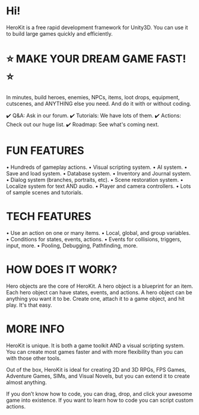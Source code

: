 # Hi!
HeroKit is a free rapid development framework for Unity3D. You can use it to build large games quickly and efficiently. 

# ⭐ MAKE YOUR DREAM GAME FAST! ⭐ 

In minutes, build heroes, enemies, NPCs, items, loot drops, equipment, cutscenes, and ANYTHING else you need. And do it with or without coding. 

✔️ Q&A: Ask in our forum.
✔️ Tutorials: We have lots of them. 
✔️ Actions: Check out our huge list. 
✔️ Roadmap: See what's coming next. 

# FUN FEATURES 
• Hundreds of gameplay actions.
• Visual scripting system.
• AI system.
• Save and load system.
• Database system.
• Inventory and Journal system.
• Dialog system (branches, portraits, etc).
• Scene restoration system.
• Localize system for text AND audio.
• Player and camera controllers.
• Lots of sample scenes and tutorials. 

# TECH FEATURES 
• Use an action on one or many items.
• Local, global, and group variables.
• Conditions for states, events, actions.
• Events for collisions, triggers, input, more.
• Pooling, Debugging, Pathfinding, more. 

# HOW DOES IT WORK? 
Hero objects are the core of HeroKit. A hero object is a blueprint for an item. Each hero object can have states, events, and actions. A hero object can be anything you want it to be. Create one, attach it to a game object, and hit play. It's that easy. 

# MORE INFO 
HeroKit is unique. It is both a game toolkit AND a visual scripting system. You can create most games faster and with more flexibility than you can with those other tools. 

Out of the box, HeroKit is ideal for creating 2D and 3D RPGs, FPS Games, Adventure Games, SIMs, and Visual Novels, but you can extend it to create almost anything. 

If you don’t know how to code, you can drag, drop, and click your awesome game into existence. If you want to learn how to code you can script custom actions. 
